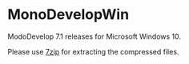 # MonoDevelopWin
ModoDevelop 7.1 releases for Microsoft Windows 10.   

Please use [7zip](https://www.7-zip.org/ "7zip's Homepage") for extracting the compressed files. 
